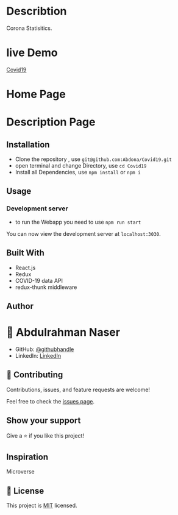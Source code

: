 # Describtion

Corona Statisitics.

# live Demo
 [Covid19](https://dazzling-franklin-970efc.netlify.app/)

# Home Page
<!-- 
| ![screenshot](./assests/spacenavbar.png)|
| :------------: | -->

# Description Page

<!-- | ![screenshot](./assests/rocketpage.png) | ![screenshot](./assests/missions.png)
| :------------: | :------------: | -->

## Installation

- Clone the repository , use  `git@github.com:Abdona/Covid19.git` 
- open terminal and change Directory, use `cd Covid19`
- Install all Dependencies, use `npm install` or `npm i`

## Usage

### Development server
- to run the Webapp you need to use `npm run start`

You can now view the development server at `localhost:3030`.


## Built With

- React.js
- Redux
- COVID-19 data API
- redux-thunk middleware



## Author

# 👤 Abdulrahman Naser
- GitHub: [@githubhandle](https://github.com/Abdona)
- LinkedIn: [LinkedIn](https://www.linkedin.com/in/abdulrahman-nasser-2b7173131/)

## 🤝 Contributing

Contributions, issues, and feature requests are welcome!

Feel free to check the [issues page](https://github.com/Abdona/Covid19/issues).

## Show your support

Give a ⭐️ if you like this project!

## Inspiration
Microverse

## 📝 License

This project is [MIT](./LICENSE) licensed.